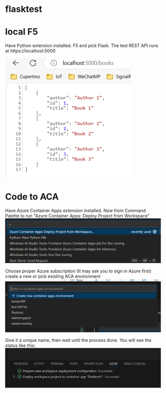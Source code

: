 # flasktest

# local F5

Have Python extension installed. F5 and pick Flask. The test REST API runs at https://localhost:5000 

![API response](image.png)

# Code to ACA

Have Azure Container Apps extension installed.
Now from Command Palette to run "Azure Container Apps: Deploy Project from Workspace"
![alt text](image-1.png)

Choose proper Azure subscription (It may ask you to sign in Azure first)
create a new or pick existing ACA environment
![alt text](image-2.png)

Give it a unique name, then wait until the process done. You will see the status like this:
![alt text](image-3.png)

